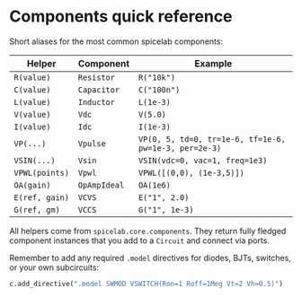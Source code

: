 # Components quick reference

Short aliases for the most common spicelab components:

| Helper | Component | Example |
|--------|-----------|---------|
| `R(value)` | `Resistor` | `R("10k")` |
| `C(value)` | `Capacitor` | `C("100n")` |
| `L(value)` | `Inductor` | `L(1e-3)` |
| `V(value)` | `Vdc` | `V(5.0)` |
| `I(value)` | `Idc` | `I(1e-3)` |
| `VP(...)` | `Vpulse` | `VP(0, 5, td=0, tr=1e-6, tf=1e-6, pw=1e-3, per=2e-3)` |
| `VSIN(...)` | `Vsin` | `VSIN(vdc=0, vac=1, freq=1e3)` |
| `VPWL(points)` | `Vpwl` | `VPWL([(0,0), (1e-3,5)])` |
| `OA(gain)` | `OpAmpIdeal` | `OA(1e6)` |
| `E(ref, gain)` | `VCVS` | `E("1", 2.0)` |
| `G(ref, gm)` | `VCCS` | `G("1", 1e-3)` |

All helpers come from `spicelab.core.components`. They return fully fledged
component instances that you add to a `Circuit` and connect via ports.

Remember to add any required `.model` directives for diodes, BJTs, switches, or
your own subcircuits:
```python
c.add_directive(".model SWMOD VSWITCH(Ron=1 Roff=1Meg Vt=2 Vh=0.5)")
```
